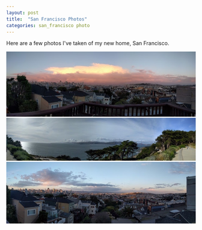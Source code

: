 ```yaml
---
layout: post
title:  "San Francisco Photos"
categories: san_francisco photo
---
```


Here are a few photos I've taken of my new home, San Francisco.

<img src="/assets/img/san_francisco/sf4.jpg" alt="SF Sunset" title="SF Sunset" class="img-responsive img-spaced">
<img src="/assets/img/san_francisco/sf6.jpg" alt="SF Sea" title="SF Sea" class="img-responsive img-spaced">
<img src="/assets/img/san_francisco/sf5.jpg" alt="SF Sunset" title="SF Sunset" class="img-responsive img-spaced">

